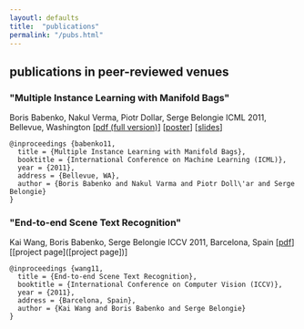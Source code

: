 ```yaml
---
layoutl: defaults
title:  "publications"
permalink: "/pubs.html"
---
```


## publications in peer-reviewed venues

### "Multiple Instance Learning with Manifold Bags"
Boris Babenko, Nakul Verma, Piotr Dollar, Serge Belongie
ICML 2011, Bellevue, Washington
[[pdf (full version)](http://vision.ucsd.edu/~bbabenko/data/mbag_full_final.pdf)] [[poster](http://vision.ucsd.edu/~bbabenko/data/mbag_poster.pdf)] [[slides](http://vision.ucsd.edu/~bbabenko/data/mbag_slides.pdf)]
```
@inproceedings {babenko11,
  title = {Multiple Instance Learning with Manifold Bags},
  booktitle = {International Conference on Machine Learning (ICML)},
  year = {2011},
  address = {Bellevue, WA},
  author = {Boris Babenko and Nakul Varma and Piotr Doll\'ar and Serge Belongie}
}
```

### "End-to-end Scene Text Recognition"
Kai Wang, Boris Babenko, Serge Belongie
ICCV 2011, Barcelona, Spain
[[pdf](http://vision.ucsd.edu/~kai/pubs/wang_iccv2011.pdf)] [[project page]([project page])]
```
@inproceedings {wang11,
  title = {End-to-end Scene Text Recognition},
  booktitle = {International Conference on Computer Vision (ICCV)},
  year = {2011},
  address = {Barcelona, Spain},
  author = {Kai Wang and Boris Babenko and Serge Belongie}
}
```
